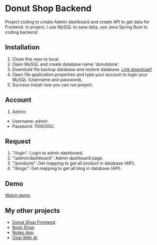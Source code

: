 # Donut Shop Backend
Project coding to create Admin dashboard and create API to get data for Frontend. In project, I use MySQL to save data, use Java Spring Boot to coding backend.
## Installation
1. Clone this repo to local.
2. Open MySQL and create database name 'donutstore'.
3. Download file backup database and restore database. [Link download!](URL)
4. Open file application.properties and type your account to login your MySQL (Username and password).
5. Success install now you can run project.
## Account
1. Admin:
- Username: admin.
- Password: 11082002.
## Request
1. "/login": Login to admin dashboard.
2. "/admin/dashboard": Admin dashboard page.
3. "/products": Get mapping to get all product in database (API).
4. "/blogs": Get mapping to get all blog in database (API).
## Demo
[Watch demo](https://drive.google.com/file/d/1GJTs3St0h32soTAKdiBMsha9PDe3uCez/view?usp=sharing)
## My other projects
- [Donut Shop Frontend](https://github.com/TLoi02/Donutshop_Frontend).
- [Book Shop](https://github.com/TLoi02/BookStore-Java).
- [Notes App](https://github.com/TLoi02/Notes-app).
- [Chat With AI](https://github.com/TLoi02/Chat-with-OpenAI).
